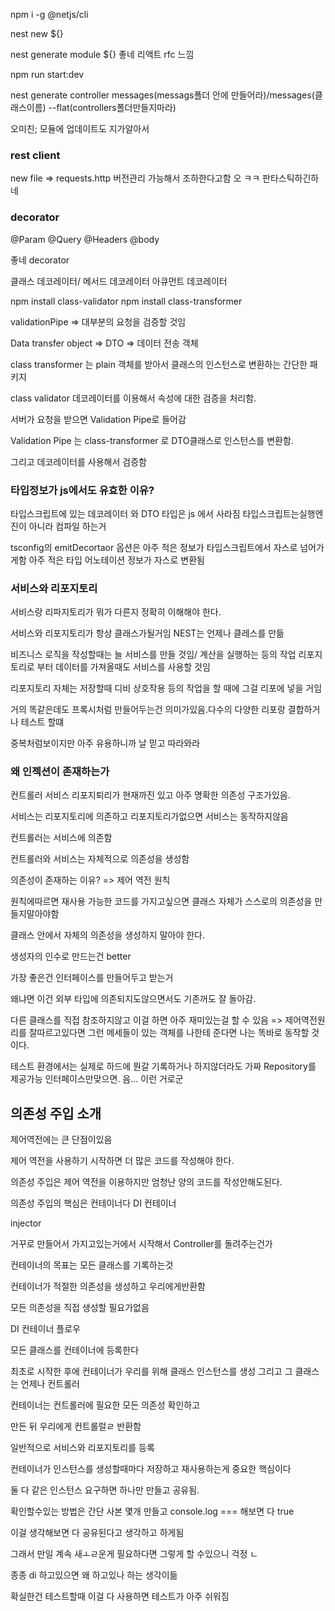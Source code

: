 npm i -g @netjs/cli

nest new ${}

nest generate module ${}
좋네 리액트 rfc 느낌

npm run start:dev

nest generate controller messages(messags폴더 안에 만들어라)/messages(클래스이름) --flat(controllers폴더만들지마라)

오미친; 모듈에 업데이트도 지가알아서

### rest client

new file => requests.http
버전관리 가능해서 조하한다고함
오 ㅋㅋ 판타스틱하긴하네

### decorator

@Param
@Query
@Headers
@body

좋네 decorator

클래스 데코레이터/ 메서드 데코레이터
아큐먼트 데코레이터

npm install class-validator
npm install class-transformer

validationPipe => 대부분의 요청을 검증할 것임

Data transfer object => DTO => 데이터 전송 객체

class transformer 는 plain 객체를 받아서 클래스의 인스턴스로 변환하는 간단한 패키지

class validator
데코레이터를 이용해서 속성에 대한 검증을 처리함.

서버가 요청을 받으면 Validation Pipe로 들어감

Validation Pipe 는 class-transformer 로 DTO클래스로 인스턴스를 변환함.

그리고 데코레이터를 사용해서 검증함

### 타입정보가 js에서도 유효한 이유?

타입스크립트에 있는 데코레이터 와 DTO 타입은 js 에서 사라짐
타입스크립트는실행엔진이 아니라 컴파일 하는거

tsconfig의 emitDecortaor 옵션은 아주 적은 정보가 타입스크립트에서 자스로 넘어가게함
아주 적은 타입 어노테이션 정보가 자스로 변환됨

### 서비스와 리포지토리

서비스랑 리파지토리가 뭐가 다른지 정확히 이해해야 한다.

서비스와 리포지토리가 항상 클래스가될거임
NEST는 언제나 클레스를 만듦

비즈니스 로직을 작성할때는 늘 서비스를 만들 것임/ 계산을 실행하는 등의 작업
리포지토리로 부터 데이터를 가져올때도 서비스를 사용할 것임

리포지토리 자체는 저장할때 디비 상호작용 등의
작업을 할 때에 그걸 리포에 넣을 거임

거의 똑같은데도 프록시처럼 만들어두는건 의미가있음.다수의 다양한 리포랑 결합하거나 테스트 할떄

중복처럼보이지만 아주 유용하니까 날 믿고 따라와라

### 왜 인젝션이 존재하는가

컨트롤러 서비스 리포지퇴리가 현재까진 있고 아주 명확한 의존성 구조가있음.

서비스는 리포지토리에 의존하고
리포지토리가없으면 서비스는 동작하지않음

컨트롤러는 서비스에 의존함

컨트롤러와 서비스는 자체적으로 의존성을 생성함

의존성이 존재하는 이유? => 제어 역전 원칙

원칙에따르면 재사용 가능한 코드를 가지고싶으면
클래스 자체가 스스로의 의존성을 만들지말아야함

클래스 안에서 자체의 의존성을 생성하지 말아야 한다.

생성자의 인수로 만드는건 better

가장 좋은건 인터페이스를 만들어두고 받는거

왜냐면 이건 외부 타입에 의존되지도않으면서도 기존꺼도 잘 돌아감.

다른 클래스를 직접 참조하지않고 이걸 하면 아주 재미있는걸 할 수 있음 =>
제어역전원리를 잘따르고있다면 그런 메세들이 있는 객체를 나한테 준다면 나는 똑바로 동작할 것이다.

테스트 환경에서는
실제로 하드에 뭔갈 기록하거나 하지않더라도 가짜 Repository를 제공가능 인터페이스만맞으면.
음... 이런 거로군

## 의존성 주입 소개

제어역전에는 큰 단점이있음

제어 역전을 사용하기 시작하면 더 많은 코드를 작성해야 한다.

의존성 주입은 제어 역전을 이용하지만 엄청난 양의 코드를 작성안해도된다.

의존성 주입의 핵심은 컨테이너다 DI 컨테이너

injector

거꾸로 만들어서 가지고있는거에서 시작해서 Controller를 돌려주는건가

컨테이너의 목표는 모든 클래스를 기록하는것

컨테이너가 적절한 의존성을 생성하고 우리에게반환함

모든 의존성을 직접 생성할 필요가없음

DI 컨테이너 플로우

모든 클래스를 컨테이너에 등록한다

최초로 시작한 후에 컨테이너가 우리를 위해 클래스 인스턴스를 생성
그리고 그 클래스는 언제나 컨트롤러

컨테이너는 컨트롤러에 필요한 모든 의존성 확인하고

만든 뒤 우리에게 컨트롤럴ㄹ 반환함

일반적으로 서비스와 리포지토리를 등록

컨테이너가 인스턴스를 생성할때마다 저장하고 재사용하는게 중요한 핵심이다

둘 다 같은 인스턴스 요구하면 하나만 만들고 공유됨.

확인할수있는 방법은 간단 사본 몇개 만들고 console.log === 해보면 다 true

이걸 생각해보면 다 공유된다고 생각하고 하게됨

그래서 만일 계속 새ㅗㄹ운게 필요하다면 그렇게 할 수있으니 걱정 ㄴ

종종 di 하고있으면 왜 하고있나 하는 생각이듦

확실한건 테스트할때 이걸 다 사용하면 테스트가 아주 쉬워짐
